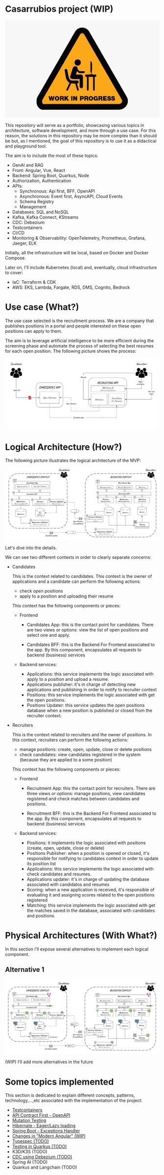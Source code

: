 # Casarrubios project (WIP)

![wip](doc/img/wip.jpg)



This repository will serve as a portfolio, showcasing various topics in architecture, software development, and more through a use case. For this reason, the solutions in this repository may be more complex than it should be but, as I mentioned, the goal of this repository is to use it as a didactical and playground tool.

The aim is to include the most of these topics:

- GenAI and RAG
- Front: Angular, Vue, React
- Backend: Spring Boot, Quarkus, Node
- Authorization, Authentication
- APIs: 
  - Synchronous: Api first, BFF, OpenAPI
  - Asynchronous: Event first, AsyncAPI, Cloud Events
  - Schema Registry
  - Management
- Databases: SQL and NoSQL
- Kafka, Kafka Connect, KStreams
- CDC: Debezium
- Testcontainers
- CI/CD
- Monitoring & Observability: OpenTelemetry, Prometheus, Grafana, Jaeger, ELK



Initially, all the infrastructure will be local, based on Docker and Docker Compose. 

Later on, I'll include Kubernetes (local) and, eventually, cloud infrastructure to cover:

- IaC: Terraform & CDK
- AWS: EKS, Lambda, Fargate, RDS, DMS, Cognito, Bedrock



# Use case (What?)

The use case selected is the recruitment process. We are a company that publishes positions in a portal and people interested on these open positions can apply to them.

The aim is to leverage artificial intelligence to be more efficient during the screening phase and automate the process of selecting the best resumes for each open position. The following picture shows the process:



![what_usecase](doc/img/what_usecase.jpg)



# Logical Architecture (How?) 

The following picture illustrates the logical architecture of the MVP:

![how_logical_architecture](doc/img/how_logical_architecture.jpg)



Let's dive into the details. 

We can see two different contexts in order to clearly separate concerns:

- Candidates

  This is the context related to candidates. This context is the owner of applications and a candidate can perform the following actions:

  -  check open positions
  - apply to a position and uploading their resume

  

  This context has the following components or pieces:

  - Frontend

    - Candidates App: this is the contact point for candidates. There are two views or options: view the list of open positions and select one and apply.

    - Candidates BFF: this is the Backend For Frontend associated to the app. By this component, encapsulates all requests to backend (business) services

  - Backend services:

    - Applications: this service implements the logic associated with apply to a position and upload a resume. 
    - Applications publisher: it's in charge of detecting new applications and publishing in order to notify to recruiter context
    - Positions: this service implements the logic associated with get the open positions.
    - Positions Updater: this service updates the open positions database when a new position is published or closed from the recruiter context.

  

  

- Recruiters

  This is the context related to recruiters and the owner of positions. In this context, recruiters can perform the following actions:

  - manage positions: create, open, update, close or delete positions
  - check candidates: view candidates registered in the system (because they are applied to a some position)

  

  This context has the following components or pieces:

  - Frontend

    - Recruitment App: this the contact point for recruiters. There are three views or options: manage positions, view candidates registered and check matches between candidates and positions.

    - Recruitment BFF: this is the Backend For Frontend associated to the app. By this component, encapsulates all requests to backend (business) services

  - Backend services:

    - Positions: it implements the logic associated with positions (create, open, update, close or delete)
    - Positions Publisher: when a position is opened or closed, it's responsible for notifying to candidates context in order to update its position list
    - Applications: this service implements the logic associated with check candidates and resumes. 
    - Applications updater: it's in charge of updating the database associated with candidatos and resumes
    - Scoring: when a new application is received, it's responsible of evaluating it and assigning scores related to the open positions registered
    - Matching: this service implements the logic associated with get the matches saved in the database, associated with candidates and positions.

  



# Physical Architectures (With What?)

In this section I'll expose several alternatives to implement each logical component.



## Alternative 1



![physical_arch](doc/img/physical_arch.jpg)



(WIP) I'll add more alternatives in the future 





# Some topics implemented

This section is dedicated to explain different concepts, patterns, technology,...,etc associated with the implementation of the project:

- [Testcontainers](doc/testcontainers.md)
- [API Contract First - OpenAPI](doc/api-first-openapi.md)
- [Mutation Testing](doc/mutation-tests.md)
- [Hibernate - Eager/Lazy loading](doc/hibernate-lazy-eager.md)
- [Spring Boot - Exceptions Handler](doc/spring-exceptions-handler.md)
- [Changes in "Modern Angular" (WIP)](doc/angular-changes.md)
- [Typespec (TODO)](doc/typespec.md)
- [Testing in Quarkus (TODO)](doc/testing-quarkus.md)
- K3D/K3S (TODO)
- [CDC using Debezium (TODO)](https://github.com/jaruizes/debezium)
- Spring AI (TODO)
- Quarkus and Langchain (TODO)

